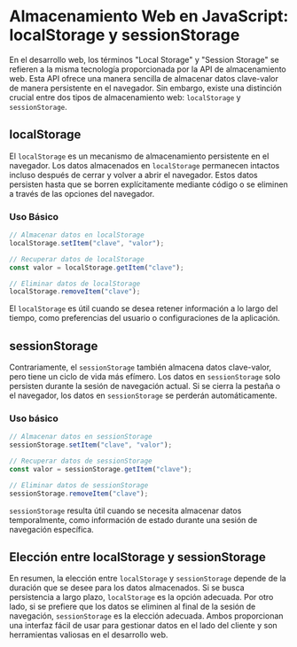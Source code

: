 # Almacenamiento Web en JavaScript: localStorage y sessionStorage

En el desarrollo web, los términos "Local Storage" y "Session Storage" se refieren a la misma tecnología proporcionada por la API de almacenamiento web. Esta API ofrece una manera sencilla de almacenar datos clave-valor de manera persistente en el navegador. Sin embargo, existe una distinción crucial entre dos tipos de almacenamiento web: `localStorage` y `sessionStorage`.

## localStorage

El `localStorage` es un mecanismo de almacenamiento persistente en el navegador. Los datos almacenados en `localStorage` permanecen intactos incluso después de cerrar y volver a abrir el navegador. Estos datos persisten hasta que se borren explícitamente mediante código o se eliminen a través de las opciones del navegador.

### Uso Básico

```javascript
// Almacenar datos en localStorage
localStorage.setItem("clave", "valor");

// Recuperar datos de localStorage
const valor = localStorage.getItem("clave");

// Eliminar datos de localStorage
localStorage.removeItem("clave");
```

El `localStorage` es útil cuando se desea retener información a lo largo del tiempo, como preferencias del usuario o configuraciones de la aplicación.

## sessionStorage

Contrariamente, el `sessionStorage` también almacena datos clave-valor, pero tiene un ciclo de vida más efímero. Los datos en `sessionStorage` solo persisten durante la sesión de navegación actual. Si se cierra la pestaña o el navegador, los datos en `sessionStorage` se perderán automáticamente.

### Uso básico

```javascript
// Almacenar datos en sessionStorage
sessionStorage.setItem("clave", "valor");

// Recuperar datos de sessionStorage
const valor = sessionStorage.getItem("clave");

// Eliminar datos de sessionStorage
sessionStorage.removeItem("clave");
```

`sessionStorage` resulta útil cuando se necesita almacenar datos temporalmente, como información de estado durante una sesión de navegación específica.

## Elección entre localStorage y sessionStorage

En resumen, la elección entre `localStorage` y `sessionStorage` depende de la duración que se desee para los datos almacenados. Si se busca persistencia a largo plazo, `localStorage` es la opción adecuada. Por otro lado, si se prefiere que los datos se eliminen al final de la sesión de navegación, `sessionStorage` es la elección adecuada. Ambos proporcionan una interfaz fácil de usar para gestionar datos en el lado del cliente y son herramientas valiosas en el desarrollo web.